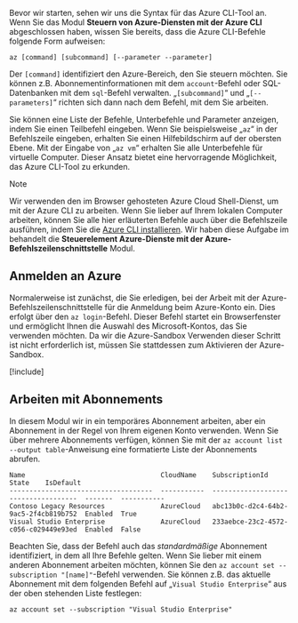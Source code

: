 Bevor wir starten, sehen wir uns die Syntax für das Azure CLI-Tool an. Wenn Sie das Modul **Steuern von Azure-Diensten mit der Azure CLI** abgeschlossen haben, wissen Sie bereits, dass die Azure CLI-Befehle folgende Form aufweisen:

```azurecli
az [command] [subcommand] [--parameter --parameter]
```

Der `[command]` identifiziert den Azure-Bereich, den Sie steuern möchten. Sie können z.B. Abonnementinformationen mit dem `account`-Befehl oder SQL-Datenbanken mit dem `sql`-Befehl verwalten. „`[subcommand]`“ und „`[--parameters]`“ richten sich dann nach dem Befehl, mit dem Sie arbeiten. 

Sie können eine Liste der Befehle, Unterbefehle und Parameter anzeigen, indem Sie einen Teilbefehl eingeben. Wenn Sie beispielsweise „`az`“ in der Befehlszeile eingeben, erhalten Sie einen Hilfebildschirm auf der obersten Ebene. Mit der Eingabe von „`az vm`“ erhalten Sie alle Unterbefehle für virtuelle Computer. Dieser Ansatz bietet eine hervorragende Möglichkeit, das Azure CLI-Tool zu erkunden.

> [!NOTE]
> Wir verwenden den im Browser gehosteten Azure Cloud Shell-Dienst, um mit der Azure CLI zu arbeiten. Wenn Sie lieber auf Ihrem lokalen Computer arbeiten, können Sie alle hier erläuterten Befehle auch über die Befehlszeile ausführen, indem Sie die [Azure CLI installieren](https://docs.microsoft.com/cli/azure/install-azure-cli?view=azure-cli-latest). Wir haben diese Aufgabe im behandelt die **Steuerelement Azure-Dienste mit der Azure-Befehlszeilenschnittstelle** Modul.

## <a name="login-to-azure"></a>Anmelden an Azure

Normalerweise ist zunächst, die Sie erledigen, bei der Arbeit mit der Azure-Befehlszeilenschnittstelle für die Anmeldung beim Azure-Konto ein. Dies erfolgt über den `az login`-Befehl. Dieser Befehl startet ein Browserfenster und ermöglicht Ihnen die Auswahl des Microsoft-Kontos, das Sie verwenden möchten. Da wir die Azure-Sandbox Verwenden dieser Schritt ist nicht erforderlich ist, müssen Sie stattdessen zum Aktivieren der Azure-Sandbox.

<!-- Activate the sandbox -->
[!include[](../../../includes/azure-sandbox-activate.md)]

## <a name="working-with-subscriptions"></a>Arbeiten mit Abonnements

In diesem Modul wir in ein temporäres Abonnement arbeiten, aber ein Abonnement in der Regel von Ihrem eigenen Konto verwenden. Wenn Sie über mehrere Abonnements verfügen, können Sie mit der `az account list --output table`-Anweisung eine formatierte Liste der Abonnements abrufen.

```
Name                                  CloudName    SubscriptionId                        State    IsDefault
------------------------------------  -----------  ------------------------------------  -------  -----------
Contoso Legacy Resources              AzureCloud   abc13b0c-d2c4-64b2-9ac5-2f4cb819b752  Enabled  True
Visual Studio Enterprise              AzureCloud   233aebce-23c2-4572-c056-c029449e93ed  Enabled  False
```

Beachten Sie, dass der Befehl auch das _standardmäßige_ Abonnement identifiziert, in dem all Ihre Befehle gelten. Wenn Sie lieber mit einem anderen Abonnement arbeiten möchten, können Sie den `az account set --subscription "[name]"`-Befehl verwenden. Sie können z.B. das aktuelle Abonnement mit dem folgenden Befehl auf „`Visual Studio Enterprise`“ aus der oben stehenden Liste festlegen:

```azurecli
az account set --subscription "Visual Studio Enterprise"
```